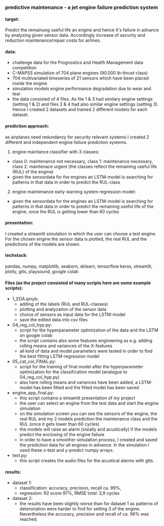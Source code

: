 ### predictive maintenance - a jet engine failure prediction system

#### target: 
Predict the remainung useful life an engine and hence it's failure in advance by analyzing given sensor data. 
Accordingly increase of security and reduction maintenance/repair costs for airlines.

#### data: 
- challenge data for the Prognostics and Health Management data competition
- C-MAPSS simulation of 704 plane engines (90.000 lb-thrust class)
- 704 multivariated timeseries of 21 sensors which have been placed inside the engine
- simulation models engine performance degradation due to wear and tear
- the data consisted of 4 files. As file 1 & 3 had similary engine settings (setting 1 & 2) and files 2 & 4 had also similar engine settings (setting 3). Hence I created 2 datasets and trained 2 different models for each dataset.

#### prediction approach: 
as airplanes need redundancy for security relevant systems I created 2 different and independent engine failure prediction systems.
1. engine maintance classifier with 3 classes:
- class 0: maintenance not necessary, class 1: maintenance necessary, class 2: maintenace urgent (the classes reflect the remaining useful life (RUL) of the engine)
- given the sensordata for the engines an LSTM-model is searching for patterns in that data in order to predict the RUL-class
2. engine maintenance early warning system regression model:
- given the sensordata for the engines an LSTM-model is searching for patterns in that data in order to predict the remaining useful life of the engine, once the RUL is getting lower than 60 cycles

#### presentation:
I created a streamlit simulation in which the user can choose a test engine. For the chosen engine the sensor data is plotted, the real RUL and the predictions of the models are shown.

#### techstack: 
pandas, numpy, matplotlib, seaborn, sklearn, tensorflow keras, streamlit, plotly, gtts, playsound, google colab

#### Files (as the project consisted of many scripts here are some example scripts): 
- 1_EDA.ipnyb: 
    - adding of the labels (RUL and RUL-classes)
    - plotting and analyzation of the sensor data
    - choice of sensors as input data for the LSTM-model
    - save the edited data into csv files
- 04_reg_col_hyp.py: 
    - script for the hyperparameter optimization of the data and the LSTM on google colab
    - the script contains also some features engineering as e.g. adding rolling means and       variances of the X-features
    - all kind of data and model parameters were tested in order to find the best fitting LSTM-regression model
- 05_cat_col_FINAL.py:
    - script for the training of final model after the hyperparameter optimization for the classification model (analogue to 04_reg_col_hyp.py)
    - also here rolling means and variances have been added, a LSTM-model has been fitted and 
    the fitted model has been saved
- engine_app_final.py:
    - this script contains a streamlit presentation of my project
    - the user can select an engine from the test data and start the engine simulation
    - on the simulation screen you can see the sensors of the engine, the real RUL and my 2 models prediction the maintenance class and the RUL (once it gets lower than 60 cycles)
    - the models will raise an alarm (visially and acustically) if the models predict the enclosing of the engine failure
    - in order to have a smoother simulation process, I created and saved the prediction data for all engines in advance. In the simulation I used these x-test and y-predict numpy arrays.
- text.py:
    - this script creates the audio files for the acustical alarms with gtts.
    
#### results:
- dataset 1:
    - classification: accuracy, precision, recall ca. 99%, 
    - regression: R2 score 97%, RMSE total: 3,9 cycles
- dataset 2:
    - the results have been slightly worse than for dataset 1 as patterns of deteroriation were harder to find for setting 3 of the engine. Nevertheless the accuracy, precision and recall of ca. 96% was reached.